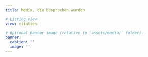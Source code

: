 ```yaml
---
title: Media, die besprochen wurden

# Listing view
view: citation

# Optional banner image (relative to `assets/media/` folder).
banner:
  caption: ''
  image: ''
---
```

